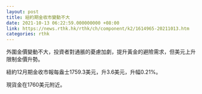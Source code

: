 ```yaml
---
layout: post
title: 紐約期金收市變動不大
date: 2021-10-13 06:22:59.000000000 +08:00
link: https://news.rthk.hk/rthk/ch/component/k2/1614965-20211013.htm
categories: rthk
---
```


外圍金價變動不大，投資者對通脹的憂慮加劇，提升黃金的避險需求，但美元上升限制金價升勢。

紐約12月期金收市報每盎士1759.3美元，升3.6美元，升幅0.21%。

現貨金在1760美元附近。
